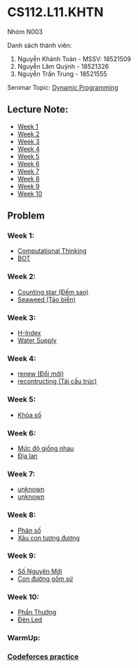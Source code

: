# CS112.L11.KHTN
Nhóm N003

Danh sách thành viên:
  1. Nguyễn Khánh Toàn - MSSV: 18521509
  2. Nguyễn Lâm Quỳnh - 18521326
  3. Nguyễn Trần Trung - 18521555

Senimar Topic: [Dynamic Programming](PTTKTT.pptx)

## Lecture Note:
  - [Week 1](Note/Week1)
  - [Week 2](Note/Week2)
  - [Week 3](Note/Week3)
  - [Week 4](Note/Week4)
  - [Week 5](Note/Week5)
  - [Week 6](Note/Week6)
  - [Week 7](Note/Week7)
  - [Week 8](Note/Week8)
  - [Week 9](Note/Week9)
  - [Week 10](Note/Week10)
  

## Problem
  
  ### Week 1:
   - [Computational Thinking](Week1/Computational_thinking.ipynb)
   - [BOT](Week1/Week1_Ex1.ipynb)
   
  ### Week 2:
   - [Counting star (Đếm sao)](Week2/N003_Dem_Sao_W2E2.ipynb)
   - [Seaweed (Tảo biển)](Week2/N003_Tao_Bien_W2E2.ipynb)
   
  ### Week 3:
   - [H-Index](Week3/W3E1_N003_H_index.ipynb)
   - [Water Supply](Week3/W3E2_N003_WaterSupply.ipynb)
   
  ### Week 4:
   - [renew (Đổi mới)](Week4/W4E1_N003.ipynb)
   - [recontructing (Tái cấu trúc)](Week4/W4E2_N003_Tai_Cau_Truc.ipynb)
  
  ### Week 5:
   - [Khóa số](Week5/W5E1_N003_Khoa_so.ipynb)
   
  ### Week 6:
   - [Mức độ giống nhau](Week6/W6E1_N003.ipynb)
   - [Địa lan](Week6/W6E3_N003_Dia_Lan.ipynb)
   
  ### Week 7:
   - [unknown]()
   - [unknown]()
   
  ### Week 8:
   - [Phân số](Week8/W8E1_N003_PhanSo.ipynb)
   - [Xâu con tương đương](Week8/W8E2_N003_Xau_con_tuong_duong.ipynb)
   
  ### Week 9:
   - [Số Nguyên Mới](Week9/W9P1_SoNguyenMoi.ipynb)
   - [Con đường gốm sứ](Week9/W9P2_ConDuongGomSu.ipynb)
   
  ### Week 10:
   - [Phần Thưởng](Week10/W10P1_PhanThuong.ipynb)
   - [Đèn Led](Week10/W10P2_DenLed.ipynb)
   
  ### WarmUp:
   
  ### [Codeforces practice](Codeforces)
